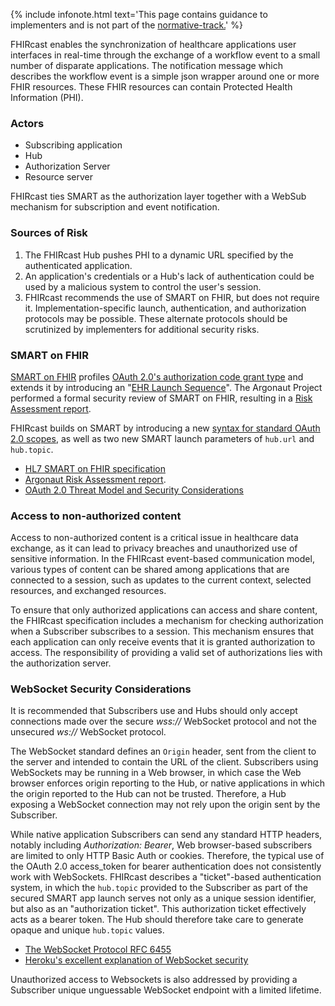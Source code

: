 {% include infonote.html text='This page contains guidance to implementers and is not part of the <a href="2_Specification.html">normative-track.</a>' %}


FHIRcast enables the synchronization of healthcare applications user interfaces in real-time through the exchange of a workflow event to a small number of disparate applications. The notification message which describes the workflow event is a simple json wrapper around one or more FHIR resources. These FHIR resources can contain Protected Health Information (PHI).

### Actors

* Subscribing application
* Hub
* Authorization Server
* Resource server

FHIRcast ties SMART as the authorization layer together with a WebSub mechanism for subscription and event notification.

### Sources of Risk

1. The FHIRcast Hub pushes PHI to a dynamic URL specified by the authenticated application.
1. An application's credentials or a Hub's lack of authentication could be used by a malicious system to control the user's session.
1. FHIRcast recommends the use of SMART on FHIR, but does not require it. Implementation-specific launch, authentication, and authorization protocols may be possible. These alternate protocols should be scrutinized by implementers for additional security risks.

### SMART on FHIR

[SMART on FHIR](http://www.hl7.org/fhir/smart-app-launch/) profiles [OAuth 2.0's authorization code grant type](https://tools.ietf.org/html/rfc6749#section-1.3.1) and extends it by introducing an "[EHR Launch Sequence](http://www.hl7.org/fhir/smart-app-launch/#ehr-launch-sequence)". The Argonaut Project performed a formal security review of SMART on FHIR, resulting in a [Risk Assessment report](http://argonautwiki.hl7.org/images/e/ed/%282015May26%29RiskAssessment_ReportV1.pdf).

FHIRcast builds on SMART by introducing a new [syntax for standard OAuth 2.0 scopes](2-2-FhircastScopes.html), as well as two new SMART launch parameters of `hub.url` and `hub.topic`.

* [HL7 SMART on FHIR specification](http://www.hl7.org/fhir/smart-app-launch/)
* [Argonaut Risk Assessment report](http://argonautwiki.hl7.org/images/e/ed/%282015May26%29RiskAssessment_ReportV1.pdf).
* [OAuth 2.0 Threat Model and Security Considerations](https://tools.ietf.org/html/rfc6819)

### Access to non-authorized content

Access to non-authorized content is a critical issue in healthcare data exchange, as it can lead to privacy breaches and unauthorized use of sensitive information. In the FHIRcast event-based communication model, various types of content can be shared among applications that are connected to a session, such as updates to the current context, selected resources, and exchanged resources.

To ensure that only authorized applications can access and share content, the FHIRcast specification includes a mechanism for checking authorization when a Subscriber subscribes to a session. This mechanism ensures that each application can only receive events that it is granted authorization to access. The responsibility of providing a valid set of authorizations lies with the authorization server.

### WebSocket Security Considerations

It is recommended that Subscribers use and Hubs should only accept connections made over the secure _wss://_ WebSocket protocol and not the unsecured _ws://_ WebSocket protocol.

The WebSocket standard defines an `Origin` header, sent from the client to the server and intended to contain the URL of the client. Subscribers using WebSockets may be running in a Web browser, in which case the Web browser enforces origin reporting to the Hub, or native applications in which the origin reported to the Hub can not be trusted. Therefore, a Hub exposing a WebSocket connection may not rely upon the origin sent by the Subscriber.

While native application Subscribers can send any standard HTTP headers, notably including _Authorization: Bearer_, Web browser-based subscribers are limited to only HTTP Basic Auth or cookies. Therefore, the typical use of the OAuth 2.0 access_token for bearer authentication does not consistently work with WebSockets. FHIRcast describes a "ticket"-based authentication system, in which the `hub.topic` provided to the Subscriber as part of the secured SMART app launch serves not only as a unique session identifier, but also as an "authorization ticket". This authorization ticket effectively acts as a bearer token. The Hub should therefore take care to generate opaque and unique `hub.topic` values.

* [The WebSocket Protocol RFC 6455](https://tools.ietf.org/html/rfc6455)
* [Heroku's excellent explanation of WebSocket security](https://devcenter.heroku.com/articles/websocket-security)

Unauthorized access to Websockets is also addressed by providing a Subscriber unique unguessable WebSocket endpoint with a limited lifetime.
